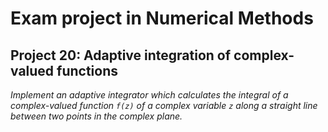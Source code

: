 # Exam project in Numerical Methods

## Project 20: Adaptive integration of complex-valued functions

*Implement an adaptive integrator which calculates the integral of a complex-valued function `f(z)` of a complex variable `z` along a straight line between two points in the complex plane.*



